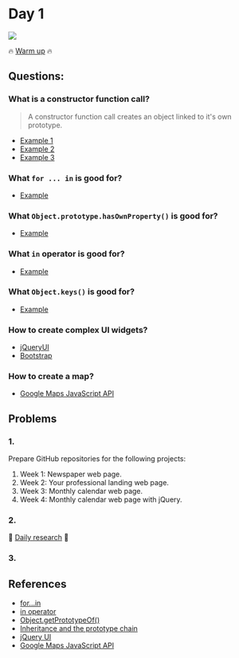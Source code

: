 # Day 1

![](https://38.media.tumblr.com/e12ea8cf82f72d9f1e42e7ee952d008b/tumblr_mrcbpkkvVH1rofsruo1_400.gif)

:fire: [Warm up](warm-up.md) :fire:

## Questions:

### What is a constructor function call?

> A constructor function call creates an object linked to it's own prototype.

+ [Example 1](http://jsbin.com/geceme/edit?js)
+ [Example 2](http://jsbin.com/ciduna/edit?js)
+ [Example 3](http://jsbin.com/qabayul/edit?js)

### What `for ... in` is good for?

+ [Example](http://jsbin.com/zafade/edit?js)

### What `Object.prototype.hasOwnProperty()` is good for?

+ [Example](http://jsbin.com/rusuwe/edit?js)

### What `in` operator is good for?

+ [Example](http://jsbin.com/nixugu/edit?js)

### What `Object.keys()` is good for?

+ [Example](http://jsbin.com/xaxayi/edit?js)

### How to create complex UI widgets?

+ [jQueryUI](https://jqueryui.com/)
+ [Bootstrap](http://getbootstrap.com/javascript/)

### How to create a map?

+ [Google Maps JavaScript API](https://developers.google.com/maps/documentation/javascript/examples/)

## Problems

### 1.

Prepare GitHub repositories for the following projects:

1. Week 1: Newspaper web page.
2. Week 2: Your professional landing web page.
3. Week 3: Monthly calendar web page.
4. Week 4: Monthly calendar web page with jQuery.

### 2.

:rocket: [Daily research](daily-research.md) :rocket:

### 3.



## References

+ [for...in](https://developer.mozilla.org/en-US/docs/Web/JavaScript/Reference/Statements/for...in)
+ [in operator](https://developer.mozilla.org/en-US/docs/Web/JavaScript/Reference/Operators/in)
+ [Object.getPrototypeOf()](https://developer.mozilla.org/en-US/docs/Web/JavaScript/Reference/Global_Objects/Object/getPrototypeOf)
+ [Inheritance and the prototype chain](https://developer.mozilla.org/en/docs/Web/JavaScript/Inheritance_and_the_prototype_chain)
+ [jQuery UI](https://jqueryui.com/)
+ [Google Maps JavaScript API](https://developers.google.com/maps/documentation/javascript/examples/)
